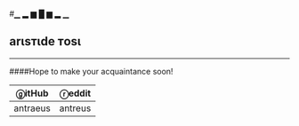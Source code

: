 #▁  ▂  ▆  █  ▆  ▂  ▁
## arιѕтιde тoѕι 
---

####Hope to make your acquaintance soon!

ⓖitHub | ⓡeddit
--------|-------|
|antraeus | antreus|
